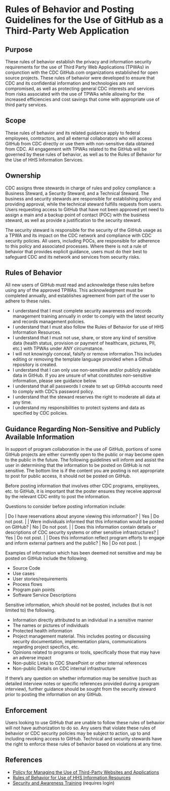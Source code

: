 # Rules of Behavior and Posting Guidelines for the Use of GitHub as a Third-Party Web Application

## Purpose

These rules of behavior establish the privacy and information security requirements for the use of Third Party Web Applications (TPWAs) in conjunction with the CDC GitHub.com organizations established for open source projects. These rules of behavior were developed to ensure that CDC and its confidential information and technologies are not compromised, as well as protecting general CDC interests and services from risks associated with the use of TPWAs while allowing for the increased efficiencies and cost savings that come with appropriate use of third party services.

## Scope

These rules of behavior and its related guidance apply to federal employees, contractors, and all external collaborators who will access GitHub from CDC directly or use them with non-sensitive data obtained from CDC.  All engagement with TPWAs related to the GitHub will be governed by these rules of behavior, as well as to the Rules of Behavior for the Use of HHS Information Services.

## Ownership

CDC assigns three stewards in charge of rules and policy compliance: a Business Steward, a Security Steward, and a Technical Steward. The business and security stewards are responsible for establishing policy and providing approval, while the technical steward fulfills requests from users. Users requesting access to GitHub that have not been approved yet need to assign a main and a backup point of contact (POC) with the business steward, as well as provide a justification to the security steward.

The security steward is responsible for the security of the GitHub usage as a TPWA and its impact on the CDC network and compliance with CDC security policies. All users, including POCs, are responsible for adherence to this policy and associated processes. Where there is not a rule of behavior that provides explicit guidance, users must do their best to safeguard CDC and its network and services from security risks.

## Rules of Behavior

All new users of GitHub must read and acknowledge these rules before using any of the approved TPWAs. This acknowledgment must be completed annually, and establishes agreement from part of the user to adhere to these rules.

* I understand that I must complete security awareness and records management training annually in order to comply with the latest security and records management policies.
* I understand that I must also follow the Rules of Behavior for use of HHS Information Resources.
* I understand that I must not use, share, or store any kind of sensitive data (health status, provision or payment of healthcare, pictures, PII, etc.) with TPWAs under ANY circumstance.
* I will not knowingly conceal, falsify or remove information.This includes editing or removing the template language provided when a Github repository is created.
* I understand that I can only use non-sensitive and/or publicly available data in GitHub. If you are unsure of what constitutes non-sensitive information, please see guidance below.
* I understand that all passwords I create to set up GitHub accounts need to comply with CDC’s password policy.
* I understand that the steward reserves the right to moderate all data at any time.
* I understand my responsibilities to protect systems and data as specified by CDC policies.

## Guidance Regarding Non-Sensitive and Publicly Available Information

In support of program collaboration in the use oF GitHub, portions of some GitHub projects are either currently open to the public or may become open to the public in the future. The following guidelines will inform and assist the user in determining that the information to be posted on GitHub is not sensitive. The bottom line is if the content you are posting is not appropriate to post for public access, it should not be posted on GitHub.

Before posting information that involves other CDC programs, employees, etc. to GitHub, it is important that the poster ensures they receive approval by the relevant CDC entity to post the information.

Questions to consider before posting information include:

| Do I have reservations about anyone viewing this information?                                                     | Yes | Do not post. |
| Were individuals informed that this information would be posted on GitHub?                                        | No  | Do not post. |
| Does this information contain details or descriptions of CDC security systems or other sensitive infrastructures? | Yes | Do not post. |
| Does this information reflect program efforts to engage and inform external partners and the public?              | No  | Do not post. |

Examples of information which has been deemed not sensitive and may be posted on GitHub include the following.

* Source Code
* Use cases
* User stories/requirements
* Process flows
* Program pain points
* Software Service Descriptions

Sensitive information, which should not be posted, includes (but is not limited to) the following.

* Information directly attributed to an individual in a sensitive manner
* The names or pictures of individuals
* Protected health information
* Project management material. This includes posting or discussing security documentation, implementation plans, communications regarding project specifics, etc.
* Opinions related to programs or tools, specifically those that may have an adverse impact
* Non-public Links to CDC SharePoint or other internal references
* Non-public Details on CDC internal infrastructure

If there’s any question on whether information may be sensitive (such as detailed interview notes or specific references provided during a program interview), further guidance should be sought from the security steward prior to posting the information on any GitHub.

## Enforcement

Users looking to use GitHub  that are unable to follow these rules of behavior will not have authorization to do so. Any users that violate these rules of behavior or CDC security policies may be subject to action, up to and including revoking access to GitHub. Technical and security stewards have the right to enforce these rules of behavior based on violations at any time.

## References

* [Policy for Managing the Use of Third-Party Websites and Applications](https://www.hhs.gov/about/agencies/asa/ocio/cybersecurity/policy-social-media-technologies/index.html)
* [Rules of Behavior for Use of HHS Information Resources](http://www.hhs.gov/ocio/policy/hhs-rob.html)
* [Security and Awareness Training](http://sat.cdc.gov/) (requires login)

